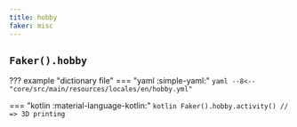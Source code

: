 ```yaml
---
title: hobby
faker: misc
---
```


## `Faker().hobby`

??? example "dictionary file"
    === "yaml :simple-yaml:"
        ```yaml
        --8<-- "core/src/main/resources/locales/en/hobby.yml"
        ```

=== "kotlin :material-language-kotlin:"
    ```kotlin
    Faker().hobby.activity() // => 3D printing
    ```
